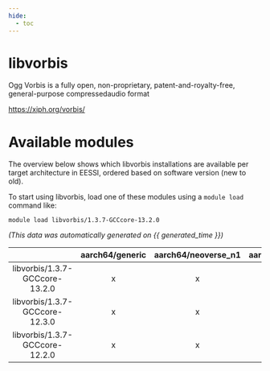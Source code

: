 ```yaml
---
hide:
  - toc
---
```


libvorbis
=========


Ogg Vorbis is a fully open, non-proprietary, patent-and-royalty-free, general-purpose compressedaudio format

https://xiph.org/vorbis/
# Available modules


The overview below shows which libvorbis installations are available per target architecture in EESSI, ordered based on software version (new to old).

To start using libvorbis, load one of these modules using a `module load` command like:

```shell
module load libvorbis/1.3.7-GCCcore-13.2.0
```

*(This data was automatically generated on {{ generated_time }})*  

| |aarch64/generic|aarch64/neoverse_n1|aarch64/neoverse_v1|x86_64/generic|x86_64/amd/zen2|x86_64/amd/zen3|x86_64/amd/zen4|x86_64/intel/haswell|x86_64/intel/sapphire_rapids|x86_64/intel/skylake_avx512|
| :---: | :---: | :---: | :---: | :---: | :---: | :---: | :---: | :---: | :---: | :---: |
|libvorbis/1.3.7-GCCcore-13.2.0|x|x|x|x|x|x|x|x|-|x|
|libvorbis/1.3.7-GCCcore-12.3.0|x|x|x|x|x|x|x|x|-|x|
|libvorbis/1.3.7-GCCcore-12.2.0|x|x|x|x|x|x|-|x|-|x|
